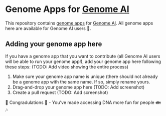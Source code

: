 # Genome Apps for [Genome AI](https://www.guardiome.com/ai-index/)

This repository contains [genome apps](https://www.guardiome.com/apps-index/) for [Genome AI](https://www.guardiome.com/ai-index/). All genome apps here are available for Genome AI users :microscope:.

## Adding your genome app here

If you have a genome app that you want to contribute (all Genome AI users will be able to run your genome app!), add your genome app here following these steps: (TODO: Add video showing the entire process)
1. Make sure your genome app name is unique (there should not already be a genome app with the same name. If so, simply rename yours.
2. Drag-and-drop your genome app here (TODO: Add screenshot)
3. Create a pull request (TODO: Add screenshot)

:confetti_ball: Congradulations :tada: - You've made accessing DNA more fun for people :family::notes:
